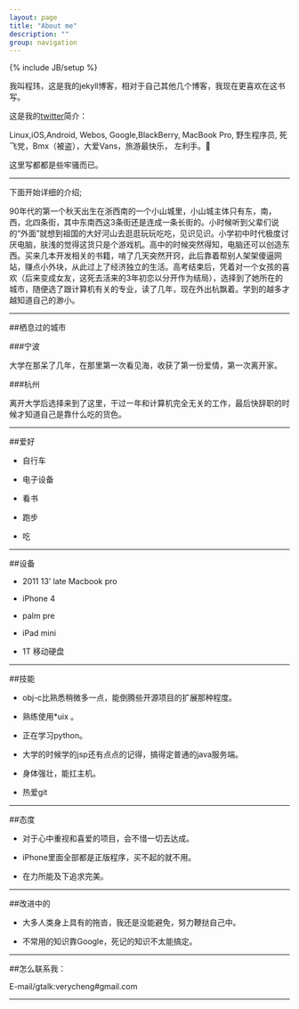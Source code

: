```yaml
---
layout: page
title: "About me"
description: ""
group: navigation
---
```

{% include JB/setup %}

我叫程玮，这是我的jekyll博客，相对于自己其他几个博客，我现在更喜欢在这书写。

这是我的[twitter](http://twitter.com/scwer)简介：

Linux,iOS,Android, Webos, Google,BlackBerry, MacBook Pro, 野生程序员, 死飞党，Bmx（被盗），大爱Vans，旅游最快乐， 左利手。

这里写都都是些牢骚而已。

------

下面开始详细的介绍;

90年代的第一个秋天出生在浙西南的一个小山城里，小山城主体只有东，南，西，北四条街，其中东南西这3条街还是连成一条长街的。小时候听到父辈们说的“外面”就想到祖国的大好河山去逛逛玩玩吃吃，见识见识。小学初中时代极度讨厌电脑，肤浅的觉得这货只是个游戏机。高中的时候突然得知，电脑还可以创造东西。买来几本开发相关的书籍，啃了几天突然开窍，此后靠着帮别人架架傻逼网站，赚点小外块，从此过上了经济独立的生活。高考结束后，凭着对一个女孩的喜欢（后来变成女友，这死去活来的3年初恋以分开作为结局），选择到了她所在的城市，随便选了跟计算机有关的专业，读了几年，现在外出杭飘着。学到的越多才越知道自己的渺小。


-----

##栖息过的城市


###宁波


大学在那呆了几年，在那里第一次看见海，收获了第一份爱情，第一次离开家。


###杭州


离开大学后选择来到了这里，干过一年和计算机完全无关的工作，最后快辞职的时候才知道自己是靠什么吃的货色。

-----

##爱好

- 自行车

- 电子设备

- 看书

- 跑步

- 吃

----

##设备

- 2011 13’ late Macbook pro

- iPhone 4

- palm pre

- iPad mini

- 1T 移动硬盘 

-----


##技能

- obj-c比熟悉稍微多一点，能倒腾些开源项目的扩展那种程度。

- 熟练使用*uix 。

- 正在学习python。

- 大学的时候学的jsp还有点点的记得，搞得定普通的java服务端。

- 身体强壮，能扛主机。

- 热爱git


------

##态度

- 对于心中重视和喜爱的项目，会不惜一切去达成。 

- iPhone里面全部都是正版程序，买不起的就不用。

- 在力所能及下追求完美。

------
##改进中的

- 大多人类身上具有的拖沓，我还是没能避免，努力鞭挞自己中。

- 不常用的知识靠Google，死记的知识不太能搞定。

-----
##怎么联系我：

E-mail/gtalk:verycheng#gmail.com

-----
